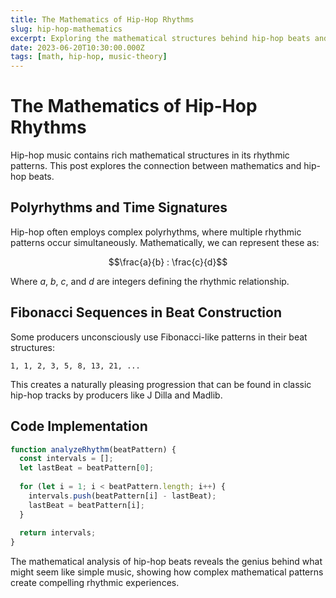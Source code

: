 ```yaml
---
title: The Mathematics of Hip-Hop Rhythms
slug: hip-hop-mathematics
excerpt: Exploring the mathematical structures behind hip-hop beats and rhythmic patterns
date: 2023-06-20T10:30:00.000Z
tags: [math, hip-hop, music-theory]
---
```


# The Mathematics of Hip-Hop Rhythms

Hip-hop music contains rich mathematical structures in its rhythmic patterns. This post explores the connection between mathematics and hip-hop beats.

## Polyrhythms and Time Signatures

Hip-hop often employs complex polyrhythms, where multiple rhythmic patterns occur simultaneously. Mathematically, we can represent these as:

$$\frac{a}{b} : \frac{c}{d}$$

Where $a$, $b$, $c$, and $d$ are integers defining the rhythmic relationship.

## Fibonacci Sequences in Beat Construction

Some producers unconsciously use Fibonacci-like patterns in their beat structures:

```
1, 1, 2, 3, 5, 8, 13, 21, ...
```

This creates a naturally pleasing progression that can be found in classic hip-hop tracks by producers like J Dilla and Madlib.

## Code Implementation

```javascript
function analyzeRhythm(beatPattern) {
  const intervals = [];
  let lastBeat = beatPattern[0];
  
  for (let i = 1; i < beatPattern.length; i++) {
    intervals.push(beatPattern[i] - lastBeat);
    lastBeat = beatPattern[i];
  }
  
  return intervals;
}
```

The mathematical analysis of hip-hop beats reveals the genius behind what might seem like simple music, showing how complex mathematical patterns create compelling rhythmic experiences.
